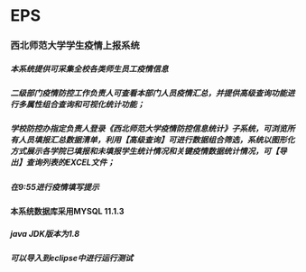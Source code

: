 # EPS
### 西北师范大学学生疫情上报系统<br>
   #####   本系统提供可采集全校各类师生员工疫情信息<br>
   #####   二级部门疫情防控工作负责人可查看本部门人员疫情汇总，并提供高级查询功能进行多属性组合查询和可视化统计功能；
   #####   学校防控办指定负责人登录《西北师范大学疫情防控信息统计》子系统，可浏览所有人员填报汇总数据清单，利用【高级查询】可进行数据组合筛选，系统以图形化方式展示各学院已填报和未填报学生统计情况和关键疫情数据统计情况，可【导出】查询列表的EXCEL文件；
   #####    在9:55进行疫情填写提示

 ####  本系统数据库采用MYSQL 11.1.3<br>
 #####   java JDK版本为1.8<br>
 #####   可以导入到eclipse中进行运行测试<br>